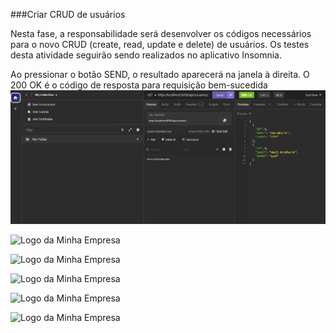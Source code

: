 ###Criar CRUD de usuários

Nesta fase, a responsabilidade será desenvolver os códigos necessários para o novo CRUD (create, read, update e delete) de usuários.
Os testes desta atividade seguirão sendo realizados no aplicativo Insomnia.

Ao pressionar o botão SEND, o resultado aparecerá na janela à direita. O 200 OK é o código de resposta para requisição bem-sucedida
![Logo da Minha Empresa](https://github.com/diegobrl/crud-usuarios-api/blob/main/screenshot/0001.png)

![Logo da Minha Empresa](https://exemplo.com/logo.png)

![Logo da Minha Empresa](https://exemplo.com/logo.png)

![Logo da Minha Empresa](https://exemplo.com/logo.png)

![Logo da Minha Empresa](https://exemplo.com/logo.png)

![Logo da Minha Empresa](https://exemplo.com/logo.png)
